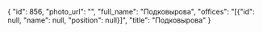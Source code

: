 {
    "id": 856,
    "photo_url": "",
    "full_name": "Подковырова",
    "offices": "[{\"id\": null, \"name\": null, \"position\": null}]",
    "title": "Подковырова"
}